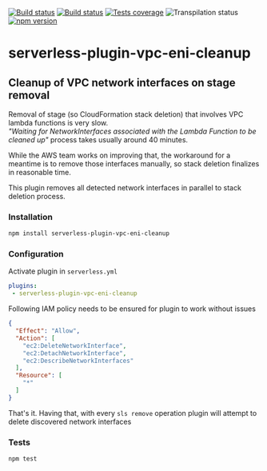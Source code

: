[![Build status][circleci-image]][circleci-url]
[![Build status][appveyor-image]][appveyor-url]
[![Tests coverage][codecov-image]][codecov-url]
![Transpilation status][transpilation-image]
[![npm version][npm-image]][npm-url]

# serverless-plugin-vpc-eni-cleanup
## Cleanup of VPC network interfaces on stage removal

Removal of stage (so CloudFormation stack deletion) that involves VPC lambda functions is very slow.  
_"Waiting for NetworkInterfaces associated with the Lambda Function to be cleaned up"_ process takes usually around 40 minutes.

While the AWS team works on improving that, the workaround for a meantime is to remove those interfaces manually, so stack deletion finalizes in reasonable time.

This plugin removes all detected network interfaces in parallel to stack deletion process.

### Installation

```bash
npm install serverless-plugin-vpc-eni-cleanup
```

### Configuration

Activate plugin in `serverless.yml`

```yaml
plugins:
 - serverless-plugin-vpc-eni-cleanup
```

Following IAM policy needs to be ensured for plugin to work without issues

```json
{
  "Effect": "Allow",
  "Action": [
    "ec2:DeleteNetworkInterface",
    "ec2:DetachNetworkInterface",
    "ec2:DescribeNetworkInterfaces"
  ],
  "Resource": [
    "*"
  ]
}
```

That's it. Having that, with every `sls remove` operation plugin will attempt to delete discovered network interfaces

### Tests

```bash
npm test
```

[circleci-image]: https://img.shields.io/circleci/project/github/medikoo/serverless-plugin-vpc-eni-cleanup.svg
[circleci-url]: https://circleci.com/gh/medikoo/serverless-plugin-vpc-eni-cleanup
[appveyor-image]: https://img.shields.io/appveyor/ci/medikoo/serverless-plugin-vpc-eni-cleanup.svg
[appveyor-url]: https://ci.appveyor.com/project/medikoo/serverless-plugin-vpc-eni-cleanup
[codecov-image]: https://img.shields.io/codecov/c/github/medikoo/serverless-plugin-vpc-eni-cleanup.svg
[codecov-url]: https://codecov.io/gh/medikoo/serverless-plugin-vpc-eni-cleanup
[transpilation-image]: https://img.shields.io/badge/transpilation-free-brightgreen.svg
[npm-image]: https://img.shields.io/npm/v/serverless-plugin-vpc-eni-cleanup.svg
[npm-url]: https://www.npmjs.com/package/serverless-plugin-vpc-eni-cleanup
